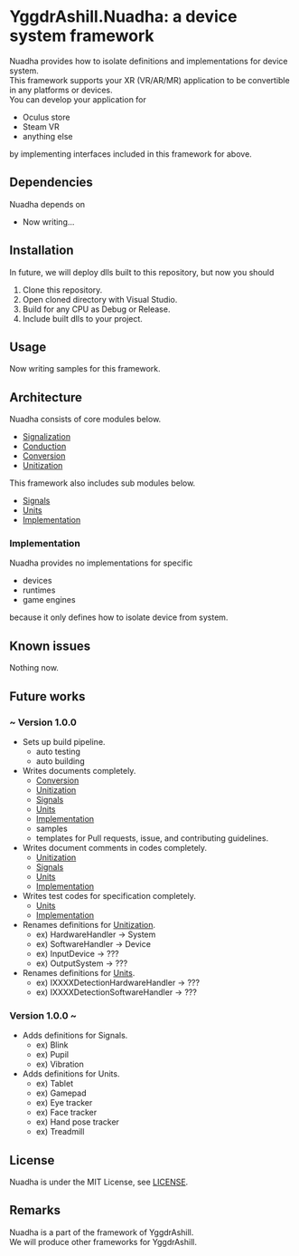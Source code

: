 # YggdrAshill.Nuadha: a device system framework

Nuadha provides how to isolate definitions and implementations for device system.  
This framework supports your XR (VR/AR/MR) application to be convertible in any platforms or devices.  
You can develop your application for

- Oculus store
- Steam VR
- anything else

by implementing interfaces included in this framework for above.  

<!-- ## Specifications

Now writing...

### Normal scenarios

Now writing...

### Abnormal scenarios

Now writing... -->

## Dependencies

Nuadha depends on

- Now writing...

## Installation

In future, we will deploy dlls built to this repository, but now you should

1. Clone this repository.
1. Open cloned directory with Visual Studio.
1. Build for any CPU as Debug or Release.
1. Include built dlls to your project.

## Usage

Now writing samples for this framework.

## Architecture

Nuadha consists of core modules below.

- [Signalization](./Documentation/Signalization.md)
- [Conduction](./Documentation/Conduction.md)
- [Conversion](./Documentation/Conversion.md)
- [Unitization](./Documentation/Unitization.md)

This framework also includes sub modules below.

- [Signals](./Documentation/Signals.md)
- [Units](./Documentation/Units.md)
- [Implementation](./Documentation/Implementation.md)

### Implementation

Nuadha provides no implementations for specific

- devices
- runtimes
- game engines

because it only defines how to isolate device from system.

## Known issues

Nothing now.

## Future works

### ~ Version 1.0.0

- Sets up build pipeline.
  - auto testing
  - auto building
- Writes documents completely.
  - [Conversion](./Conversion.md)
  - [Unitization](./Unitization.md)
  - [Signals](./Signals.md)
  - [Units](./Units.md)
  - [Implementation](./Implementation.md)
  - samples
  - templates for Pull requests, issue, and contributing guidelines.
- Writes document comments in codes completely.
  - [Unitization](./Unitization.md)
  - [Signals](./Signals.md)
  - [Units](./Units.md)
  - [Implementation](./Implementation.md)
- Writes test codes for specification completely.
  - [Units](./Units.md)
  - [Implementation](./Implementation.md)
- Renames definitions for [Unitization](./Unitization.md).
  - ex) HardwareHandler -> System
  - ex) SoftwareHandler -> Device
  - ex) InputDevice -> ???
  - ex) OutputSystem -> ???
- Renames definitions for [Units](./Units.md).
  - ex) IXXXXDetectionHardwareHandler -> ???
  - ex) IXXXXDetectionSoftwareHandler -> ???

### Version 1.0.0 ~

- Adds definitions for Signals.
  - ex) Blink
  - ex) Pupil
  - ex) Vibration
- Adds definitions for Units.
  - ex) Tablet
  - ex) Gamepad
  - ex) Eye tracker
  - ex) Face tracker
  - ex) Hand pose tracker
  - ex) Treadmill

## License

Nuadha is under the MIT License, see [LICENSE](./LICENSE.txt).

## Remarks

Nuadha is a part of the framework of YggdrAshill.  
We will produce other frameworks for YggdrAshill.
